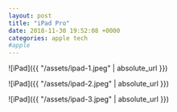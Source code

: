 ```yaml
---
layout: post
title: "iPad Pro"
date: 2018-11-30 19:52:08 +0000
categories: apple tech
#apple
---
```


![iPad]({{ "/assets/ipad-1.jpeg" | absolute_url }})

![iPad]({{ "/assets/ipad-2.jpeg" | absolute_url }})

![iPad]({{ "/assets/ipad-3.jpeg" | absolute_url }})


